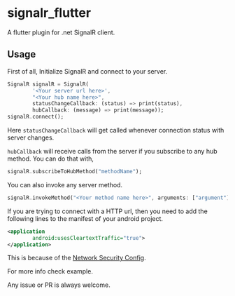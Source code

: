 # signalr_flutter

A flutter plugin for .net SignalR client.

## Usage

First of all, Initialize SignalR and connect to your server.

```dart
SignalR signalR = SignalR(
        '<Your server url here>',
        "<Your hub name here>",
        statusChangeCallback: (status) => print(status),
        hubCallback: (message) => print(message));
signalR.connect();
```

Here `statusChangeCallback` will get called whenever connection status with server changes.

`hubCallback` will receive calls from the server if you subscribe to any hub method. You can do that with,

```dart
signalR.subscribeToHubMethod("methodName");
```

You can also invoke any server method.

```dart
signalR.invokeMethod("<Your method name here>", arguments: ["argument"]);
```


If you are trying to connect with a HTTP url, then you need to add the following lines to the manifest of your android project.

```xml
<application
        android:usesCleartextTraffic="true">
</application>
```

This is because of the [Network Security Config](https://developer.android.com/training/articles/security-config#CleartextTrafficPermitted).


For more info check example.

Any issue or PR is always welcome.
